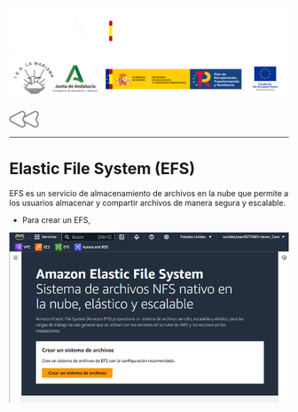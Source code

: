 ![](/.resGen/_bannerD.png#gh-dark-mode-only)
![](/.resGen/_bannerL.png#gh-light-mode-only)

<a href="/aws/readme.md"><img src="/.resGen/_back.svg" width="52.5"></a>

---

# Elastic File System (EFS)

EFS es un servicio de almacenamiento de archivos en la nube que permite a los usuarios almacenar y compartir archivos de manera segura y escalable.

- Para crear un EFS, 

![alt text](image.png)